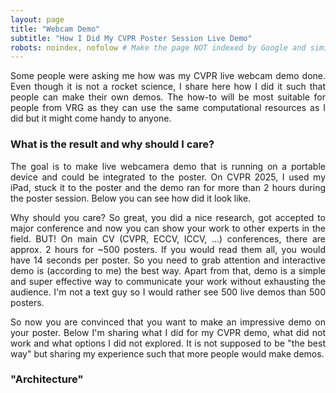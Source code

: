 ```yaml
---
layout: page
title: "Webcam Demo"
subtitle: "How I Did My CVPR Poster Session Live Demo"
robots: noindex, nofolow # Make the page NOT indexed by Google and similar
---
```


<div style="text-align: justify;">
Some people were asking me how was my CVPR live webcam demo done.
Even though it is not a rocket science, I share here how I did it such that people can make their own demos.
The how-to will be most suitable for people from VRG as they can use the same computational resources as I did but it might come handy to anyone.

</div>


### What is the result and why should I care?

<div style="text-align: justify;">
The goal is to make live webcamera demo that is running on a portable device and could be integrated to the poster.
On CVPR 2025, I used my iPad, stuck it to the poster and the demo ran for more than 2 hours during the poster session.
Below you can see how did it look like.

Why should you care?
So great, you did a nice research, got accepted to major conference and now you can show your work to other experts in the field.
BUT!
On main CV (CVPR, ECCV, ICCV, ...) conferences, there are approx. 2 hours for ~500 posters.
If you would read them all, you would have 14 seconds per poster.
So you need to grab attention and interactive demo is (according to me) the best way.
Apart from that, demo is a simple and super effective way to communicate your work without exhausting the audience.
I'm not a text guy so I would rather see 500 live demos than 500 posters.

So now you are convinced that you want to make an impressive demo on your poster.
Below I'm sharing what I did for my CVPR demo, what did not work and what options I did not explored.
It is not supposed to be "the best way" but sharing my experience such that more people would make demos. 
</div>


### "Architecture"


